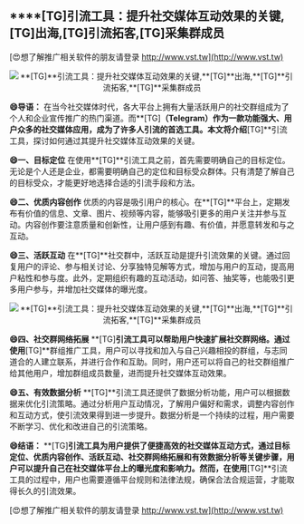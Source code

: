 ## ****[TG]**引流工具：提升社交媒体互动效果的关键,**[TG]**出海,**[TG]**引流拓客,**[TG]**采集群成员**

[😍想了解推广相关软件的朋友请登录 http://www.vst.tw](http://www.vst.tw)

 <center><img src="https://vst.tw/MP4/tuiguang/png/1.png" alt="**[TG]**引流工具：提升社交媒体互动效果的关键,**[TG]**出海,**[TG]**引流拓客,**[TG]**采集群成员"></center>

**😄导语：**
在当今社交媒体时代，各大平台上拥有大量活跃用户的社交群组成为了个人和企业宣传推广的热门渠道。而**[TG]**（Telegram）作为一款功能强大、用户众多的社交媒体应用，成为了许多人引流的首选工具。本文将介绍**[TG]**引流工具，探讨如何通过其提升社交媒体互动效果的关键。

**😄一、目标定位**
在使用**[TG]**引流工具之前，首先需要明确自己的目标定位。无论是个人还是企业，都需要明确自己的定位和目标受众群体。只有清楚了解自己的目标受众，才能更好地选择合适的引流手段和方法。

**😄二、优质内容创作**
优质的内容是吸引用户的核心。在**[TG]**平台上，定期发布有价值的信息、文章、图片、视频等内容，能够吸引更多的用户关注并参与互动。内容创作要注意质量和创新性，让用户感到有趣、有价值，并愿意转发和与之互动。

**😄三、活跃互动**
在**[TG]**社交群中，活跃互动是提升引流效果的关键。通过回复用户的评论、参与相关讨论、分享独特见解等方式，增加与用户的互动，提高用户粘性和参与度。此外，定期组织有趣的互动活动，如问答、抽奖等，也能吸引更多用户参与，并增加社交媒体的曝光度。

 <center><img src="https://vst.tw/MP4/tuiguang/png/3.png" alt="**[TG]**引流工具：提升社交媒体互动效果的关键,**[TG]**出海,**[TG]**引流拓客,**[TG]**采集群成员"></center>

**😄四、社交群网络拓展**
**[TG]**引流工具可以帮助用户快速扩展社交群网络。通过使用**[TG]**群组推广工具，用户可以寻找和加入与自己兴趣相投的群组，与志同道合的人建立联系，并进行合作和互助。同时，用户还可以将自己的社交群组推广给其他用户，增加群组成员数量，进而提升社交媒体互动效果。

**😄五、有效数据分析**
**[TG]**引流工具还提供了数据分析功能，用户可以根据数据来优化引流策略。通过分析用户互动情况，了解用户偏好和需求，调整内容创作和互动方式，使引流效果得到进一步提升。数据分析是一个持续的过程，用户需要不断学习、优化和改进自己的引流策略。

**😄结语：**
**[TG]**引流工具为用户提供了便捷高效的社交媒体互动方式，通过目标定位、优质内容创作、活跃互动、社交群网络拓展和有效数据分析等关键步骤，用户可以提升自己在社交媒体平台上的曝光度和影响力。然而，在使用**[TG]**引流工具的过程中，用户也需要遵循平台规则和法律法规，确保合法合规运营，才能取得长久的引流效果。

[😍想了解推广相关软件的朋友请登录 http://www.vst.tw](http://www.vst.tw)



